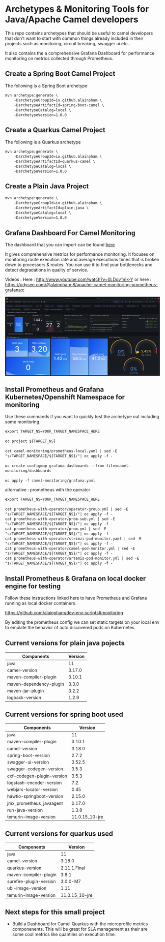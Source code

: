 # Archetypes & Monitoring Tools for Java/Apache Camel developers

This repo contains archetypes that should be useful to camel developers that don't want to start with common things already included in their projects such as monitoring, circuit breaking, swagger ui etc..

It also contains the a comprehensive Grafana Dashboard for performance monitoring on metrics collected through Prometheus.

## Create a Spring Boot Camel Project

The following is a Spring Boot archetype

```
mvn archetype:generate \
    -DarchetypeGroupId=io.github.alainpham \
    -DarchetypeArtifactId=spring-boot-camel \
    -DarchetypeCatalog=local \
    -DarchetypeVersion=1.0.0
```

## Create a Quarkus Camel Project

The following is a Quarkus archetype

```
mvn archetype:generate \
    -DarchetypeGroupId=io.github.alainpham \
    -DarchetypeArtifactId=quarkus-camel \
    -DarchetypeCatalog=local \
    -DarchetypeVersion=1.0.0
```

## Create a Plain Java Project

```
mvn archetype:generate \
    -DarchetypeGroupId=io.github.alainpham \
    -DarchetypeArtifactId=plain-java \
    -DarchetypeCatalog=local \
    -DarchetypeVersion=1.0.0
```

## Grafana Dashboard For Camel Monitoring

The dashboard that you can import can be found [here](camel-monitoring/dashboards-for-import/Camel%20Dashboard%20-%20Context%20View.json)


It gives comprehensive metrics for performance monitoring. It focuses on monitoring route execution rate and average executions times that is broken down to processors & routes. You can use it to find your bottlenecks and detect degradations in quality of service.

Videos : 
Here : http://www.youtube.com/watch?v=0LDgv1nIk-Y
or here : https://odysee.com/@alainpham:8/apache-camel-monitoring-prometheus-grafana:c 

[![Grafana](assets/grafana-dash-sample.png)](http://www.youtube.com/watch?v=0LDgv1nIk-Y)

## Install Prometheus and Grafana Kubernetes/Openshift Namespace for monitoring

Use these commands if you want to quickly test the archetype out including some monitoring

```
export TARGET_NS=YOUR_TARGET_NAMESPACE_HERE

oc project ${TARGET_NS}

cat camel-monitoring/prometheus-local.yaml | sed -E "s/TARGET_NAMESPACE/${TARGET_NS}/"| oc apply -f -

oc create configmap grafana-dashboards --from-file=camel-monitoring/dashboards

oc apply -f camel-monitoring/grafana.yaml
```

alternative : prometheus with the operator

```
export TARGET_NS=YOUR_TARGET_NAMESPACE_HERE

cat prometheus-with-operator/operator-group.yml | sed -E "s/TARGET_NAMESPACE/${TARGET_NS}/"| oc apply -f -
cat prometheus-with-operator/prom-sub.yml | sed -E "s/TARGET_NAMESPACE/${TARGET_NS}/"| oc apply -f -
cat prometheus-with-operator/prom.yml | sed -E "s/TARGET_NAMESPACE/${TARGET_NS}/"| oc apply -f -
cat prometheus-with-operator/strimzi-pod-monitor.yaml | sed -E "s/TARGET_NAMESPACE/${TARGET_NS}/"| oc apply -f -
cat prometheus-with-operator/camel-pod-monitor.yml | sed -E "s/TARGET_NAMESPACE/${TARGET_NS}/"| oc apply -f -
cat prometheus-with-operator/artemis-pod-monitor.yml | sed -E "s/TARGET_NAMESPACE/${TARGET_NS}/"| oc apply -f -

```

## Install Prometheus & Grafana on local docker engine for testing

Follow these instructions linked here to have Prometheus and Grafana running as local docker containers. 

https://github.com/alainpham/dev-env-scripts#monitoring

By editing the prometheus config we can set static targets on your local env to emulate the behavior of auto discovered pods on Kubernetes.

## Current versions for plain java pojects

| Components                 | Version        |
|----------------------------|----------------|
| java                       | 11             |
| camel-version              | 3.17.0         |
| maven-compiler-plugin      | 3.10.1         |
| maven-dependency-plugin    | 3.3.0          |
| maven-jar-plugin           | 3.2.2          |
| logback-version            | 1.2.9          |


## Current versions for spring boot used

| Components                 | Version        |
|----------------------------|----------------|
| java                       | 11             |
| maven-compiler-plugin      | 3.10.1         |
| camel-version              | 3.18.0         |
| spring-boot-version        | 2.7.2          |
| swagger-ui-version         | 3.52.5         |
| swagger-codegen-version    | 3.5.3          |
| cxf-codegen-plugin-version | 3.5.3          |
| logstash-encoder-version   | 7.2            |
| webjars-locator-version    | 0.45           |
| hawtio-springboot-version  | 2.15.0         |
| jmx_prometheus_javaagent   | 0.17.0         | 
| run-java-version           | 1.3.8          |
| temurin-image-version      | 11.0.15_10-jre |


## Current versions for quarkus used

| Components                 | Version        |
|----------------------------|----------------|
| java                       | 11             |
| camel-version              | 3.18.0         |
| quarkus-version            | 2.11.1.Final   |
| maven-compiler-plugin      | 3.8.1          |
| surefire-plugin-version    | 3.0.0-M7       |
| ubi-image-version          | 1.11           |
| temurin-image-version      | 11.0.15_10-jre |

## Next steps for this small project

* Build a Dashboard for Camel Quarkus with the microprofile metrics componenents. This will be great for SLA management as their are some cool metrics like quantiles on execution time.
